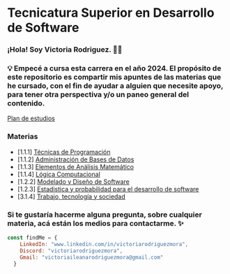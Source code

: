 # Tecnicatura Superior en Desarrollo de Software 

### ¡Hola! Soy Victoria Rodriguez. 👋🏽
### 💡 Empecé a cursa esta carrera en el año 2024. El propósito  de este repositorio es compartir mis apuntes de las materias que he cursado, con el fin de ayudar a alguien que necesite apoyo, para tener otra perspectiva y/o un paneo general del contenido.



[Plan de estudios](https://docs.google.com/document/d/1TvsNM_z6B2KHBOyKITbnY7X0KlU6BsNd/edit?tab=t.0#heading=h.h44t47frzt2n)
### Materias 
- [1.1.1] [Técnicas de Programación](./111_tecnicas_de_programacion/README.md)
- [1.1.2] [Administración de Bases de Datos](./112_administracion_de_bases_de_datos/materia.md)
- [1.1.3] [Elementos de Análisis Matemático](./113_analisis_matematico/materia.md)
- [1.1.4] [Lógica Computacional](./114_logica_computacional/materia.md)
- [1.2.2] [Modelado y Diseño de Software](./122_modelado_diseño_de_software/materia.md)
- [1.2.3] [Estadistica y probabilidad para el desarrollo de software](./123_estadistica_probabilidad/materia.md)
- [3.1.4] [Trabajo, tecnología y sociedad](./314_trabajo_tecnologia_sociedad/materia.md)


### Si te gustaría hacerme alguna pregunta, sobre cualquier materia, acá están los medios para contactarme. ✨
```js
const findMe = {
    LinkedIn: "www.linkedin.com/in/victoriarodriguezmora", 
    Discord: "victoriarodriguezmora", 
    Gmail: "victoriaileanarodriguezmora@gmail.com"
  }
```